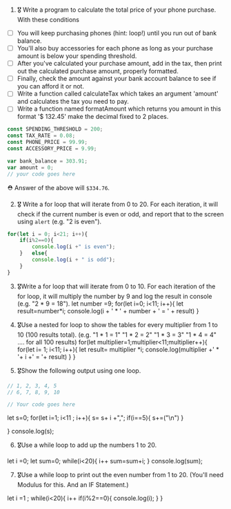 1. 🎖 Write a program to calculate the total price of your phone purchase. With these conditions
 * [ ] You will keep purchasing phones (hint: loop!) until you run out of bank balance.
 * [ ] You'll also buy accessories for each phone as long as your purchase amount is below your spending threshold.
 * [ ] After you've calculated your purchase amount, add in the tax, then print out the calculated purchase amount, properly formatted.
 * [ ] Finally, check the amount against your bank account balance to see if you can afford it or not.
 * [ ] Write a function called calculateTax which takes an argument 'amount' and calculates the tax you need to pay.
 * [ ] Write a function named formatAmount which returns you amount in this format '$ 132.45' make the decimal fixed to 2 places.
```js
const SPENDING_THRESHOLD = 200;
const TAX_RATE = 0.08;
const PHONE_PRICE = 99.99;
const ACCESSORY_PRICE = 9.99;

var bank_balance = 303.91;
var amount = 0;
// your code goes here
```
 ⛑ Answer of the above will `$334.76`.

2. 🎖 Write a for loop that will iterate from 0 to 20. For each iteration, it will check if the current number is even or odd, and report that to the screen using `alert` (e.g. "2 is even").
```js
for(let i = 0; i<21; i++){
    if(i%2==0){
        console.log(i +" is even");
    }   else{
        console.log(i + " is odd");
    }
}
```

3. 🎖Write a for loop that will iterate from 0 to 10. For each iteration of the for loop, it will multiply the number by 9 and log the result in console (e.g. "2 * 9 = 18").
let number =9;
for(let i=0; i<11; i++){
    let result=number*i;
    console.log(i + ' * ' + number + ' = ' + result)
}

4. 🎖Use a nested for loop to show the tables for every multiplier from 1 to 10 (100 results total).
(e.g.
"1 * 1 = 1"
"1 * 2 = 2"
"1 * 3 = 3"
"1 * 4 = 4"
.... for all 100 results)
for(let multiplier=1;multiplier<11;multiplier++){
    for(let i= 1; i<11; i++){
        let result= multiplier *i;
        console.log(multiplier +' * '+ i +' = '+ result)
    }
}

5. 🎖Show the following output using one loop.
```js
// 1, 2, 3, 4, 5
// 6, 7, 8, 9, 10

// Your code goes here
```
let s=0;
for(let i=1; i<11 ; i++){
    s= s+ i +",";
    if(i==5){
        s+=("\n")
    }
  
}
console.log(s);

6. 🎖Use a while loop to add up the numbers 1 to 20.

let i =0;
let sum=0;
while(i<20){
    i++
    sum=sum+i;
}
console.log(sum);


7. 🎖Use a while loop to print out the even number from 1 to 20. (You'll need Modulus for this. And an IF Statement.)

let i =1 ;
while(i<20){
    i++
    if(i%2==0){
        console.log(i);
    }
}
